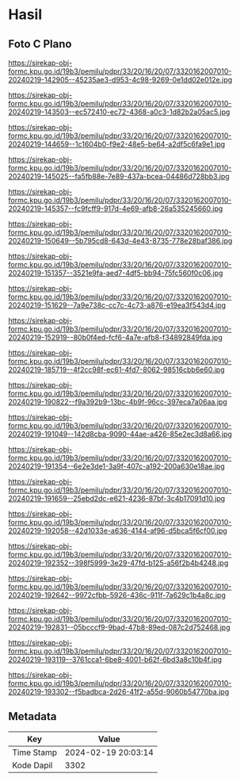 # Hasil

## Foto C Plano

https://sirekap-obj-formc.kpu.go.id/19b3/pemilu/pdpr/33/20/16/20/07/3320162007010-20240219-142905--45235ae3-d953-4c98-9269-0e1dd02e012e.jpg

https://sirekap-obj-formc.kpu.go.id/19b3/pemilu/pdpr/33/20/16/20/07/3320162007010-20240219-143503--ec572410-ec72-4368-a0c3-1d82b2a05ac5.jpg

https://sirekap-obj-formc.kpu.go.id/19b3/pemilu/pdpr/33/20/16/20/07/3320162007010-20240219-144659--1c1604b0-f9e2-48e5-be64-a2df5c6fa9e1.jpg

https://sirekap-obj-formc.kpu.go.id/19b3/pemilu/pdpr/33/20/16/20/07/3320162007010-20240219-145025--fa5fb88e-7e89-437a-bcea-04486d728bb3.jpg

https://sirekap-obj-formc.kpu.go.id/19b3/pemilu/pdpr/33/20/16/20/07/3320162007010-20240219-145357--fc9fcff9-917d-4e69-afb8-26a535245660.jpg

https://sirekap-obj-formc.kpu.go.id/19b3/pemilu/pdpr/33/20/16/20/07/3320162007010-20240219-150649--5b795cd8-643d-4e43-8735-778e28baf386.jpg

https://sirekap-obj-formc.kpu.go.id/19b3/pemilu/pdpr/33/20/16/20/07/3320162007010-20240219-151357--3521e9fa-aed7-4df5-bb94-75fc560f0c06.jpg

https://sirekap-obj-formc.kpu.go.id/19b3/pemilu/pdpr/33/20/16/20/07/3320162007010-20240219-151629--7a9e738c-cc7c-4c73-a876-e19ea3f543d4.jpg

https://sirekap-obj-formc.kpu.go.id/19b3/pemilu/pdpr/33/20/16/20/07/3320162007010-20240219-152919--80b0f4ed-fcf6-4a7e-afb8-f34892849fda.jpg

https://sirekap-obj-formc.kpu.go.id/19b3/pemilu/pdpr/33/20/16/20/07/3320162007010-20240219-185719--4f2cc98f-ec61-4fd7-8062-98516cbb6e60.jpg

https://sirekap-obj-formc.kpu.go.id/19b3/pemilu/pdpr/33/20/16/20/07/3320162007010-20240219-190822--f9a392b9-13bc-4b9f-96cc-397eca7a06aa.jpg

https://sirekap-obj-formc.kpu.go.id/19b3/pemilu/pdpr/33/20/16/20/07/3320162007010-20240219-191049--142d8cba-9090-44ae-a426-85e2ec3d8a66.jpg

https://sirekap-obj-formc.kpu.go.id/19b3/pemilu/pdpr/33/20/16/20/07/3320162007010-20240219-191354--6e2e3de1-3a9f-407c-a192-200a630e18ae.jpg

https://sirekap-obj-formc.kpu.go.id/19b3/pemilu/pdpr/33/20/16/20/07/3320162007010-20240219-191659--25ebd2dc-e621-4236-87bf-3c4b17091d10.jpg

https://sirekap-obj-formc.kpu.go.id/19b3/pemilu/pdpr/33/20/16/20/07/3320162007010-20240219-192058--42d1033e-a636-4144-af96-d5bca5f6cf00.jpg

https://sirekap-obj-formc.kpu.go.id/19b3/pemilu/pdpr/33/20/16/20/07/3320162007010-20240219-192352--398f5999-3e29-47fd-b125-a56f2b4b4248.jpg

https://sirekap-obj-formc.kpu.go.id/19b3/pemilu/pdpr/33/20/16/20/07/3320162007010-20240219-192642--9972cfbb-5926-436c-911f-7a629c1b4a8c.jpg

https://sirekap-obj-formc.kpu.go.id/19b3/pemilu/pdpr/33/20/16/20/07/3320162007010-20240219-192831--05bcccf9-9bad-47b8-89ed-087c2d752468.jpg

https://sirekap-obj-formc.kpu.go.id/19b3/pemilu/pdpr/33/20/16/20/07/3320162007010-20240219-193119--3761cca1-6be8-4001-b62f-6bd3a8c10b4f.jpg

https://sirekap-obj-formc.kpu.go.id/19b3/pemilu/pdpr/33/20/16/20/07/3320162007010-20240219-193302--f5badbca-2d26-41f2-a55d-9060b54770ba.jpg


## Metadata

| Key        | Value               |
| ---------- | ------------------- |
| Time Stamp | 2024-02-19 20:03:14 |
| Kode Dapil | 3302                |




